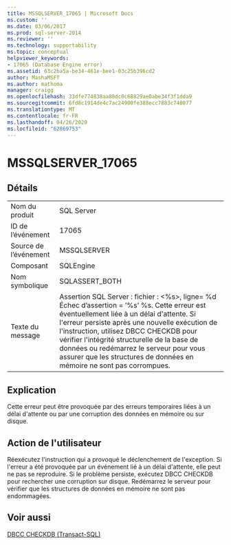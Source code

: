 ```yaml
---
title: MSSQLSERVER_17065 | Microsoft Docs
ms.custom: ''
ms.date: 03/06/2017
ms.prod: sql-server-2014
ms.reviewer: ''
ms.technology: supportability
ms.topic: conceptual
helpviewer_keywords:
- 17065 (Database Engine error)
ms.assetid: 63c2ba5a-be34-461e-bee1-03c25b396cd2
author: MashaMSFT
ms.author: mathoma
manager: craigg
ms.openlocfilehash: 33dfe774838aa88dc0c68829ae0abe34f3f1dda9
ms.sourcegitcommit: 6fd8c1914de4c7ac24900fe388ecc7883c740077
ms.translationtype: MT
ms.contentlocale: fr-FR
ms.lasthandoff: 04/26/2020
ms.locfileid: "62869753"
---
```

# <a name="mssqlserver_17065"></a>MSSQLSERVER_17065
    
## <a name="details"></a>Détails  
  
|||  
|-|-|  
|Nom du produit|SQL Server|  
|ID de l’événement|17065|  
|Source de l’événement|MSSQLSERVER|  
|Composant|SQLEngine|  
|Nom symbolique|SQLASSERT_BOTH|  
|Texte du message|Assertion SQL Server : fichier : \<%s>, ligne= %d Échec d’assertion = ’%s’ %s. Cette erreur est éventuellement liée à un délai d'attente. Si l'erreur persiste après une nouvelle exécution de l'instruction, utilisez DBCC CHECKDB pour vérifier l'intégrité structurelle de la base de données ou redémarrez le serveur pour vous assurer que les structures de données en mémoire ne sont pas corrompues.|  
  
## <a name="explanation"></a>Explication  
 Cette erreur peut être provoquée par des erreurs temporaires liées à un délai d'attente ou par une corruption des données en mémoire ou sur disque.  
  
## <a name="user-action"></a>Action de l'utilisateur  
 Réexécutez l'instruction qui a provoqué le déclenchement de l'exception. Si l'erreur a été provoquée par un événement lié à un délai d'attente, elle peut ne pas se reproduire. Si le problème persiste, exécutez DBCC CHECKDB pour rechercher une corruption sur disque. Redémarrez le serveur pour vérifier que les structures de données en mémoire ne sont pas endommagées.  
  
## <a name="see-also"></a>Voir aussi  
 [DBCC CHECKDB &#40;Transact-SQL&#41;](/sql/t-sql/database-console-commands/dbcc-checkdb-transact-sql)  
  
  

